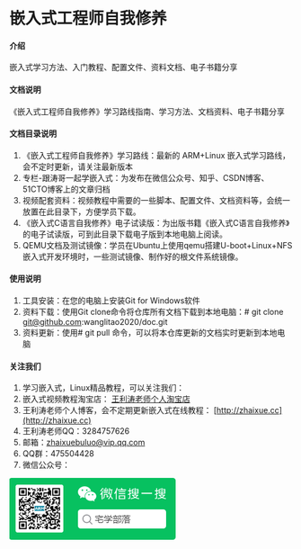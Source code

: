 # 嵌入式工程师自我修养

#### 介绍
嵌入式学习方法、入门教程、配置文件、资料文档、电子书籍分享

#### 文档说明
《嵌入式工程师自我修养》学习路线指南、学习方法、文档资料、电子书籍分享


#### 文档目录说明

1.  《嵌入式工程师自我修养》学习路线：最新的 ARM+Linux 嵌入式学习路线，会不定时更新，请关注最新版本
2.  专栏-跟涛哥一起学嵌入式：为发布在微信公众号、知乎、CSDN博客、51CTO博客上的文章归档
3.  视频配套资料：视频教程中需要的一些脚本、配置文件、文档资料等，会统一放置在此目录下，方便学员下载。
4.  《嵌入式C语言自我修养》电子试读版：为出版书籍《嵌入式C语言自我修养》的电子试读版，可到此目录下载电子版到本地电脑上阅读。
5.  QEMU文档及测试镜像：学员在Ubuntu上使用qemu搭建U-boot+Linux+NFS嵌入式开发环境时，一些测试镜像、制作好的根文件系统镜像。

#### 使用说明

1.  工具安装：在您的电脑上安装Git for Windows软件
2.  资料下载：使用Git clone命令将仓库所有文档下载到本地电脑：# git clone  git@github.com:wanglitao2020/doc.git  
3.  资料更新：使用# git pull 命令，可以将本仓库更新的文档实时更新到本地电脑


#### 关注我们

1.  学习嵌入式，Linux精品教程，可以关注我们：
2.  嵌入式视频教程淘宝店： [王利涛老师个人淘宝店](https://wanglitao.taobao.com/)
3.  王利涛老师个人博客，会不定期更新嵌入式在线教程： [http://zhaixue.cc](http://zhaixue.cc) 
4.  王利涛老师QQ：3284757626 
5.   邮箱：zhaixuebuluo@vip.qq.com
6.  QQ群：475504428
7.  微信公众号：

![](公众号：宅学部落.png)